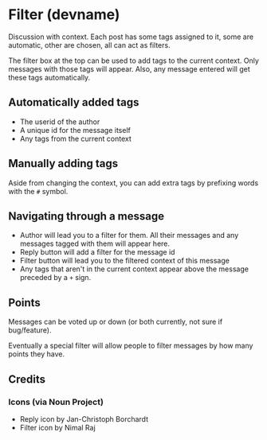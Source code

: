 # Filter (devname)

Discussion with context. Each post has some tags assigned to it, some are automatic, other are chosen, all can act as filters.

The filter box at the top can be used to add tags to the current context. Only messages with those tags will appear. Also, any message entered will get these tags automatically.

## Automatically added tags

* The userid of the author
* A unique id for the message itself
* Any tags from the current context

## Manually adding tags

Aside from changing the context, you can add extra tags by prefixing words with the `#` symbol.

## Navigating through a message

* Author will lead you to a filter for them. All their messages and any messages tagged with them will appear here.
* Reply button will add a filter for the message id
* Filter button will lead you to the filtered context of this message
* Any tags that aren't in the current context appear above the message preceded by a `+` sign.

## Points

Messages can be voted up or down (or both currently, not sure if bug/feature).

Eventually a special filter will allow people to filter messages by how many points they have.

## Credits

### Icons (via Noun Project)

* Reply icon by Jan-Christoph Borchardt
* Filter icon by Nimal Raj
